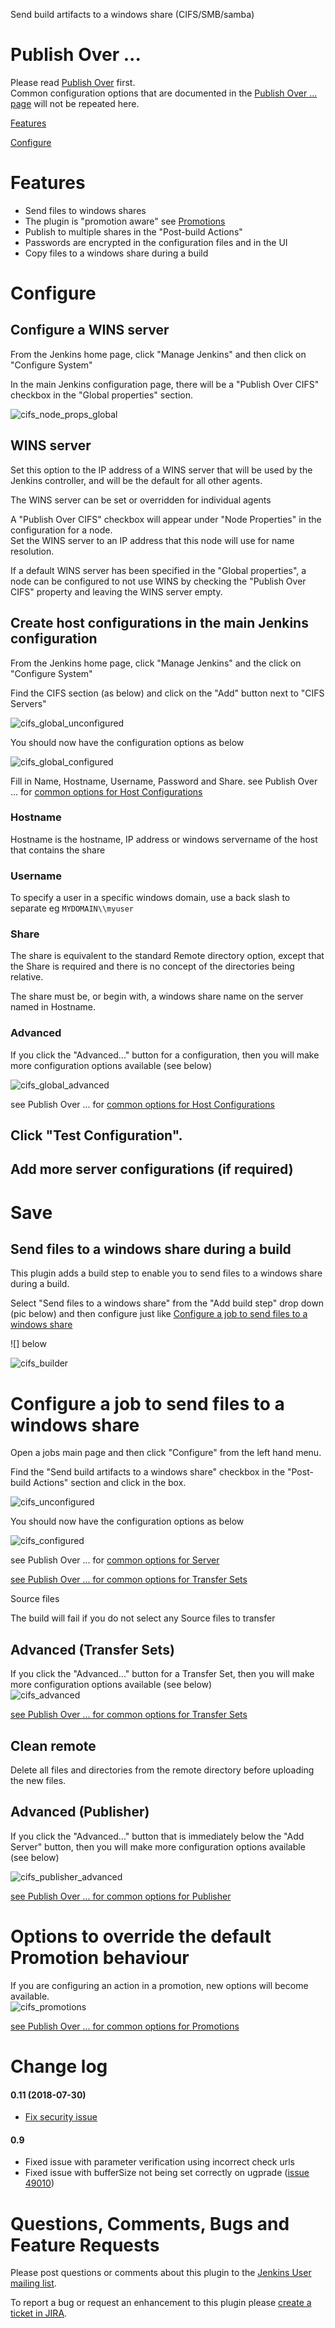 Send build artifacts to a windows share (CIFS/SMB/samba)

# Publish Over ...

Please read [Publish Over](https://plugins.jenkins.io/publish-over/) first.  
Common configuration options that are documented in the [Publish Over ... page](https://plugins.jenkins.io/publish-over/) will not be repeated here.

[Features](https://plugins.jenkins.io/publish-over/#overview)

[Configure](https://plugins.jenkins.io/publish-over/#configuration)

# Features

-   Send files to windows shares
-   The plugin is "promotion aware" see
    [Promotions](https://plugins.jenkins.io/publish-over/#promotions)
-   Publish to multiple shares in the "Post-build Actions"
-   Passwords are encrypted in the configuration files and in the UI
-   Copy files to a windows share during a build

# Configure

## Configure a WINS server

From the Jenkins home page, click "Manage Jenkins" and then click on "Configure System"

In the main Jenkins configuration page, there will be a "Publish Over CIFS" checkbox in the "Global properties" section.

![cifs_node_props_global](docs/images/cifs_node_props_global.png)

## WINS server

Set this option to the IP address of a WINS server that will be used by the Jenkins controller, and will be the default for all other agents.

The WINS server can be set or overridden for individual agents

A "Publish Over CIFS" checkbox will appear under "Node Properties" in the configuration for a node.  
Set the WINS server to an IP address that this node will use for name
resolution.

If a default WINS server has been specified in the "Global properties", a node can be configured to not use WINS by checking the "Publish Over CIFS" property and leaving the WINS server empty.

## Create host configurations in the main Jenkins configuration

From the Jenkins home page, click "Manage Jenkins" and the click on "Configure System"

Find the CIFS section (as below) and click on the "Add" button next to "CIFS Servers"

![cifs_global_unconfigured](docs/images/cifs_global_unconfigured.png)

You should now have the configuration options as below

![cifs_global_configured](docs/images/cifs_global_configured.png)

Fill in Name, Hostname, Username, Password and Share. see Publish Over ... for [common options for Host
Configurations](https://plugins.jenkins.io/publish-over/#host)

### Hostname

Hostname is the hostname, IP address or windows servername of the host that contains the share

### Username

To specify a user in a specific windows domain, use a back slash to separate eg `MYDOMAIN\\myuser`

### Share

The share is equivalent to the standard Remote directory option, except that the Share is required and there is no concept of the directories being relative.

The share must be, or begin with, a windows share name on the server named in Hostname.

### Advanced

If you click the "Advanced..." button for a configuration, then you will make more configuration options available (see below)

![cifs_global_advanced](docs/images/cifs_global_advanced.png)

see Publish Over ... for [common options for Host Configurations](https://plugins.jenkins.io/publish-over/#host)

## Click "Test Configuration".

## Add more server configurations (if required)

# Save

## Send files to a windows share during a build

This plugin adds a build step to enable you to send files to a windows share during a build.

Select "Send files to a windows share" from the "Add build step" drop down (pic below) and then configure just like [Configure a job to send files to a windows share](#configure-a-job-to-send-files-to-a-windows-share)

![]
below

![cifs_builder](docs/images/cifs_builder.png)

# Configure a job to send files to a windows share

Open a jobs main page and then click "Configure" from the left hand menu.

Find the "Send build artifacts to a windows share" checkbox in the "Post-build Actions" section and click in the box.

![cifs_unconfigured](docs/images/cifs_unconfigured.png)

You should now have the configuration options as below

![cifs_configured](docs/images/cifs_configured.png)

see Publish Over ... for [common options for Server](https://plugins.jenkins.io/publish-over/#server)

[see Publish Over ... for common options for Transfer Sets](https://plugins.jenkins.io/publish-over/#transfer-set)

Source files

The build will fail if you do not select any Source files to transfer

## Advanced (Transfer Sets)

If you click the "Advanced..." button for a Transfer Set, then you will make more configuration options available (see below)  
![cifs_advanced](docs/images/cifs_advanced.png)

[see Publish Over ... for common options for Transfer
Sets](https://plugins.jenkins.io/publish-over/#transfer-set)

## Clean remote

Delete all files and directories from the remote directory before uploading the new files.

## Advanced (Publisher)

If you click the "Advanced..." button that is immediately below the "Add Server" button, then you will make more configuration options available (see below)

![cifs_publisher_advanced](docs/images/cifs_publisher_advanced.png)

[see Publish Over ... for common options for
Publisher](https://plugins.jenkins.io/publish-over/#publisher)

# Options to override the default Promotion behaviour

If you are configuring an action in a promotion, new options will become available.  
![cifs_promotions](docs/images/cifs_promotions.png)

[see Publish Over ... for common options for Promotions](https://plugins.jenkins.io/publish-over/#promotions)

# Change log

#### 0.11 (2018-07-30)

-   [Fix security
    issue](https://jenkins.io/security/advisory/2018-07-30/#SECURITY-975)

#### 0.9

-   Fixed issue with parameter verification using incorrect check urls
-   Fixed issue with bufferSize not being set correctly on ugprade
    ([issue
    49010](https://issues.jenkins.io/browse/JENKINS-49010))  
      

# Questions, Comments, Bugs and Feature Requests

Please post questions or comments about this plugin to the [Jenkins User mailing list](http://www.jenkins.io/content/mailing-lists).

To report a bug or request an enhancement to this plugin please [create a ticket in JIRA](https://www.jenkins.io/participate/report-issue/redirect/#15850).